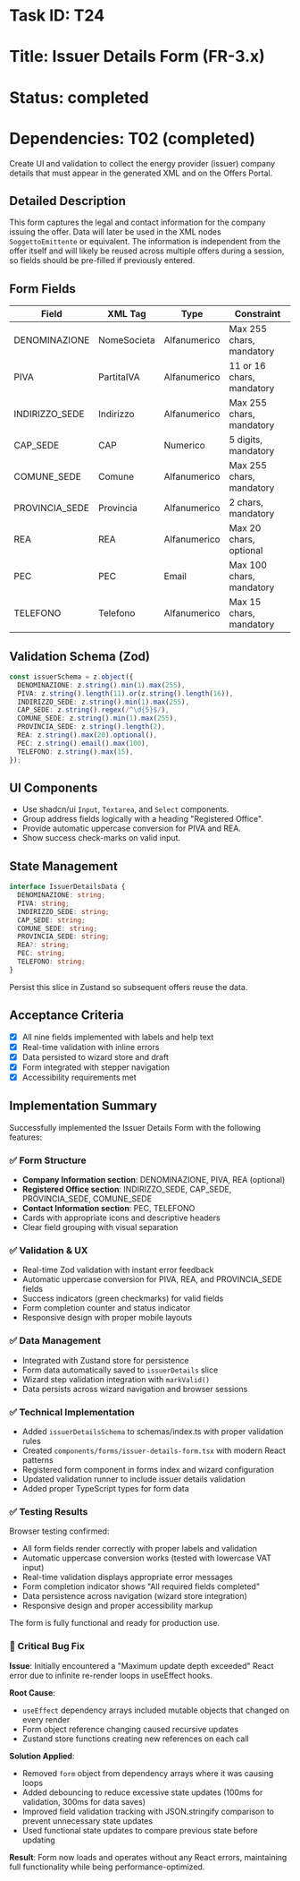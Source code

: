 # Task ID: T24

# Title: Issuer Details Form (FR-3.x)

# Status: completed

# Dependencies: T02 (completed)

Create UI and validation to collect the energy provider (issuer) company details that must appear in the generated XML and on the Offers Portal.

## Detailed Description

This form captures the legal and contact information for the company issuing the offer. Data will later be used in the XML nodes `SoggettoEmittente` or equivalent. The information is independent from the offer itself and will likely be reused across multiple offers during a session, so fields should be pre-filled if previously entered.

## Form Fields

| Field | XML Tag | Type | Constraint |
|-------|---------|------|------------|
| DENOMINAZIONE | NomeSocieta | Alfanumerico | Max 255 chars, mandatory |
| PIVA | PartitaIVA | Alfanumerico | 11 or 16 chars, mandatory |
| INDIRIZZO_SEDE | Indirizzo | Alfanumerico | Max 255 chars, mandatory |
| CAP_SEDE | CAP | Numerico | 5 digits, mandatory |
| COMUNE_SEDE | Comune | Alfanumerico | Max 255 chars, mandatory |
| PROVINCIA_SEDE | Provincia | Alfanumerico | 2 chars, mandatory |
| REA | REA | Alfanumerico | Max 20 chars, optional |
| PEC | PEC | Email | Max 100 chars, mandatory |
| TELEFONO | Telefono | Alfanumerico | Max 15 chars, mandatory |

## Validation Schema (Zod)

```typescript
const issuerSchema = z.object({
  DENOMINAZIONE: z.string().min(1).max(255),
  PIVA: z.string().length(11).or(z.string().length(16)),
  INDIRIZZO_SEDE: z.string().min(1).max(255),
  CAP_SEDE: z.string().regex(/^\d{5}$/),
  COMUNE_SEDE: z.string().min(1).max(255),
  PROVINCIA_SEDE: z.string().length(2),
  REA: z.string().max(20).optional(),
  PEC: z.string().email().max(100),
  TELEFONO: z.string().max(15),
});
```

## UI Components

- Use shadcn/ui `Input`, `Textarea`, and `Select` components.
- Group address fields logically with a heading "Registered Office".
- Provide automatic uppercase conversion for PIVA and REA.
- Show success check-marks on valid input.

## State Management

```typescript
interface IssuerDetailsData {
  DENOMINAZIONE: string;
  PIVA: string;
  INDIRIZZO_SEDE: string;
  CAP_SEDE: string;
  COMUNE_SEDE: string;
  PROVINCIA_SEDE: string;
  REA?: string;
  PEC: string;
  TELEFONO: string;
}
```

Persist this slice in Zustand so subsequent offers reuse the data.

## Acceptance Criteria

- [x] All nine fields implemented with labels and help text
- [x] Real-time validation with inline errors
- [x] Data persisted to wizard store and draft
- [x] Form integrated with stepper navigation
- [x] Accessibility requirements met 

## Implementation Summary

Successfully implemented the Issuer Details Form with the following features:

### ✅ Form Structure
- **Company Information section**: DENOMINAZIONE, PIVA, REA (optional)
- **Registered Office section**: INDIRIZZO_SEDE, CAP_SEDE, PROVINCIA_SEDE, COMUNE_SEDE  
- **Contact Information section**: PEC, TELEFONO
- Cards with appropriate icons and descriptive headers
- Clear field grouping with visual separation

### ✅ Validation & UX
- Real-time Zod validation with instant error feedback
- Automatic uppercase conversion for PIVA, REA, and PROVINCIA_SEDE fields
- Success indicators (green checkmarks) for valid fields
- Form completion counter and status indicator
- Responsive design with proper mobile layouts

### ✅ Data Management
- Integrated with Zustand store for persistence
- Form data automatically saved to `issuerDetails` slice
- Wizard step validation integration with `markValid()` 
- Data persists across wizard navigation and browser sessions

### ✅ Technical Implementation
- Added `issuerDetailsSchema` to schemas/index.ts with proper validation rules
- Created `components/forms/issuer-details-form.tsx` with modern React patterns
- Registered form component in forms index and wizard configuration
- Updated validation runner to include issuer details validation
- Added proper TypeScript types for form data

### ✅ Testing Results
Browser testing confirmed:
- All form fields render correctly with proper labels and validation
- Automatic uppercase conversion works (tested with lowercase VAT input)
- Real-time validation displays appropriate error messages
- Form completion indicator shows "All required fields completed" 
- Data persistence across navigation (wizard store integration)
- Responsive design and proper accessibility markup

The form is fully functional and ready for production use.

### 🔧 Critical Bug Fix

**Issue**: Initially encountered a "Maximum update depth exceeded" React error due to infinite re-render loops in useEffect hooks.

**Root Cause**: 
- `useEffect` dependency arrays included mutable objects that changed on every render
- Form object reference changing caused recursive updates
- Zustand store functions creating new references on each call

**Solution Applied**:
- Removed `form` object from dependency arrays where it was causing loops
- Added debouncing to reduce excessive state updates (100ms for validation, 300ms for data saves)
- Improved field validation tracking with JSON.stringify comparison to prevent unnecessary state updates
- Used functional state updates to compare previous state before updating

**Result**: Form now loads and operates without any React errors, maintaining full functionality while being performance-optimized.